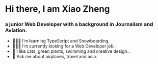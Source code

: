 
# Hi there, I am Xiao Zheng 
### a junior Web Developer with a background in Journalism and Aviation.

 
- 🏄🏼‍♀️  I’m learning TypeScript and Snowboarding.
- 👩🏻‍💻  I’m currently looking for a Web Developer job.
- 🌵  I like cats, green plants, swimming and creative design...
- 💬  Ask me about airplanes, travel and asia.

